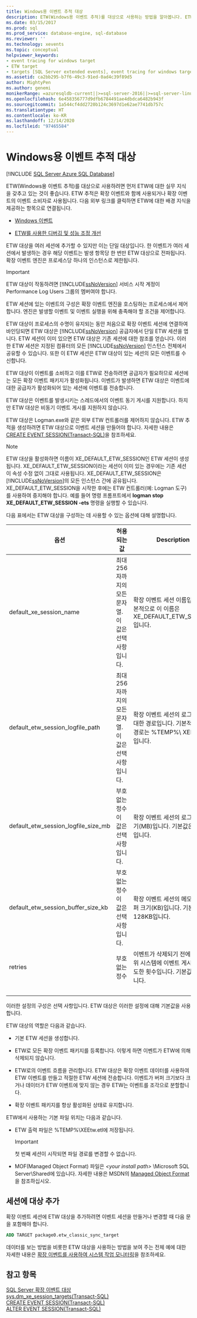 ```yaml
---
title: Windows용 이벤트 추적 대상
description: ETW(Windows용 이벤트 추적)를 대상으로 사용하는 방법을 알아봅니다. ETW 추적은 확장 이벤트와 함께 사용하거나, 확장 이벤트의 이벤트 소비자로 사용합니다.
ms.date: 03/15/2017
ms.prod: sql
ms.prod_service: database-engine, sql-database
ms.reviewer: ''
ms.technology: xevents
ms.topic: conceptual
helpviewer_keywords:
- event tracing for windows target
- ETW target
- targets [SQL Server extended events], event tracing for windows target
ms.assetid: ca2bb295-b7f6-49c3-91ed-0ad4c39f89d5
author: MightyPen
ms.author: genemi
monikerRange: =azuresqldb-current||>=sql-server-2016||>=sql-server-linux-2017||=azuresqldb-mi-current
ms.openlocfilehash: 6e458356777d9dfb6784491ae4dbdca6482b943f
ms.sourcegitcommit: 1a544cf4dd2720b124c3697d1e62ae7741db757c
ms.translationtype: HT
ms.contentlocale: ko-KR
ms.lasthandoff: 12/14/2020
ms.locfileid: "97465584"
---
```

# <a name="event-tracing-for-windows-target"></a>Windows용 이벤트 추적 대상

[!INCLUDE [SQL Server Azure SQL Database](../../includes/applies-to-version/sql-asdb.md)]

  ETW(Windows용 이벤트 추적)를 대상으로 사용하려면 먼저 ETW에 대한 실무 지식을 갖추고 있는 것이 좋습니다. ETW 추적은 확장 이벤트와 함께 사용되거나 확장 이벤트의 이벤트 소비자로 사용됩니다. 다음 외부 링크를 클릭하면 ETW에 대한 배경 지식을 제공하는 항목으로 연결됩니다.  
  
-   [Windows 이벤트](/windows/win32/events/windows-events)  
  
-   [ETW를 사용한 디버깅 및 성능 조정 개선](/archive/msdn-magazine/2007/april/event-tracing-improve-debugging-and-performance-tuning-with-etw)  
  
 ETW 대상을 여러 세션에 추가할 수 있지만 이는 단일 대상입니다. 한 이벤트가 여러 세션에서 발생하는 경우 해당 이벤트는 발생 항목당 한 번만 ETW 대상으로 전파됩니다. 확장 이벤트 엔진은 프로세스당 하나의 인스턴스로 제한됩니다.  
  
> [!IMPORTANT]  
>  ETW 대상이 작동하려면 [!INCLUDE[ssNoVersion](../../includes/ssnoversion-md.md)] 서비스 시작 계정이 Performance Log Users 그룹의 멤버여야 합니다.  
  
 ETW 세션에 있는 이벤트의 구성은 확장 이벤트 엔진을 호스팅하는 프로세스에서 제어합니다. 엔진은 발생할 이벤트 및 이벤트 실행을 위해 충족해야 할 조건을 제어합니다.  
  
 ETW 대상이 프로세스의 수명이 유지되는 동안 처음으로 확장 이벤트 세션에 연결하여 바인딩되면 ETW 대상은 [!INCLUDE[ssNoVersion](../../includes/ssnoversion-md.md)] 공급자에서 단일 ETW 세션을 엽니다. ETW 세션이 이미 있으면 ETW 대상은 기존 세션에 대한 참조를 얻습니다. 이러한 ETW 세션은 지정된 컴퓨터의 모든 [!INCLUDE[ssNoVersion](../../includes/ssnoversion-md.md)] 인스턴스 전체에서 공유할 수 있습니다. 또한 이 ETW 세션은 ETW 대상이 있는 세션의 모든 이벤트를 수신합니다.  
  
 ETW 대상이 이벤트를 소비하고 이를 ETW로 전송하려면 공급자가 필요하므로 세션에는 모든 확장 이벤트 패키지가 활성화됩니다. 이벤트가 발생하면 ETW 대상은 이벤트에 대한 공급자가 활성화되어 있는 세션에 이벤트를 전송합니다.  
  
 ETW 대상은 이벤트를 발생시키는 스레드에서의 이벤트 동기 게시를 지원합니다. 하지만 ETW 대상은 비동기 이벤트 게시를 지원하지 않습니다.  
  
 ETW 대상은 Logman.exe와 같은 외부 ETW 컨트롤러를 제어하지 않습니다. ETW 추적을 생성하려면 ETW 대상으로 이벤트 세션을 만들어야 합니다. 자세한 내용은 [CREATE EVENT SESSION&#40;Transact-SQL&#41;](../../t-sql/statements/create-event-session-transact-sql.md)을 참조하세요.  
  
> [!NOTE]  
>  ETW 대상을 활성화하면 이름이 XE_DEFAULT_ETW_SESSION인 ETW 세션이 생성됩니다. XE_DEFAULT_ETW_SESSION이라는 세션이 이미 있는 경우에는 기존 세션이 속성 수정 없이 그대로 사용됩니다. XE_DEFAULT_ETW_SESSION은 [!INCLUDE[ssNoVersion](../../includes/ssnoversion-md.md)]의 모든 인스턴스 간에 공유됩니다. XE_DEFAULT_ETW_SESSION을 시작한 후에는 ETW 컨트롤러(예: Logman 도구)를 사용하여 중지해야 합니다. 예를 들어 명령 프롬프트에서 **logman stop XE_DEFAULT_ETW_SESSION -ets** 명령을 실행할 수 있습니다.  
  
 다음 표에서는 ETW 대상을 구성하는 데 사용할 수 있는 옵션에 대해 설명합니다.  
  
|옵션|허용되는 값|Description|  
|------------|--------------------|-----------------|  
|default_xe_session_name|최대 256자까지의 모든 문자열. 이 값은 선택 사항입니다.|확장 이벤트 세션 이름입니다. 기본적으로 이 이름은 XE_DEFAULT_ETW_SESSION입니다.|  
|default_etw_session_logfile_path|최대 256자까지의 모든 문자열. 이 값은 선택 사항입니다.|확장 이벤트 세션의 로그 파일에 대한 경로입니다. 기본적으로 이 경로는 %TEMP%\ XEEtw.etl입니다.|  
|default_etw_session_logfile_size_mb|부호 없는 정수 이 값은 선택 사항입니다.|확장 이벤트 세션의 로그 파일 크기(MB)입니다. 기본값은 20MB입니다.|  
|default_etw_session_buffer_size_kb|부호 없는 정수 이 값은 선택 사항입니다.|확장 이벤트 세션의 메모리 내 버퍼 크기(KB)입니다. 기본값은 128KB입니다.|  
|retries|부호 없는 정수|이벤트가 삭제되기 전에 ETW 하위 시스템에 이벤트 게시를 재시도한 횟수입니다. 기본값은 0입니다.|  
| &nbsp; | &nbsp; | &nbsp; |

 이러한 설정의 구성은 선택 사항입니다. ETW 대상은 이러한 설정에 대해 기본값을 사용합니다.  
  
 ETW 대상의 역할은 다음과 같습니다.  
  
-   기본 ETW 세션을 생성합니다.  
  
-   ETW로 모든 확장 이벤트 패키지를 등록합니다. 이렇게 하면 이벤트가 ETW에 의해 삭제되지 않습니다.  
  
-   ETW로의 이벤트 흐름을 관리합니다. ETW 대상은 확장 이벤트 데이터를 사용하여 ETW 이벤트를 만들고 적절한 ETW 세션에 전송합니다. 이벤트가 버퍼 크기보다 크거나 데이터가 ETW 이벤트에 맞지 않는 경우 ETW는 이벤트를 조각으로 분할합니다.  
  
-   확장 이벤트 패키지를 항상 활성화된 상태로 유지합니다.  
  
 ETW에서 사용하는 기본 파일 위치는 다음과 같습니다.  
  
-   ETW 출력 파일은 %TEMP%\XEEtw.etl에 저장됩니다.  
  
    > [!IMPORTANT]  
    >  첫 번째 세션이 시작되면 파일 경로를 변경할 수 없습니다.  
  
-   MOF(Managed Object Format) 파일은 *\<your install path>* \Microsoft SQL Server\Shared에 있습니다. 자세한 내용은 MSDN의 [Managed Object Format](/windows/win32/wmisdk/managed-object-format--mof-) 을 참조하십시오.

<!-- ?LinkId=92851  ==  https://docs.microsoft.com/windows/desktop/WmiSdk/managed-object-format--mof-
-->

## <a name="adding-the-target-to-a-session"></a>세션에 대상 추가  
 확장 이벤트 세션에 ETW 대상을 추가하려면 이벤트 세션을 만들거나 변경할 때 다음 문을 포함해야 합니다.  
  
```sql
ADD TARGET package0.etw_classic_sync_target  
```  
  
 데이터를 보는 방법을 비롯한 ETW 대상을 사용하는 방법을 보여 주는 전체 예에 대한 자세한 내용은 [확장 이벤트를 사용하여 시스템 작업 모니터링](../../relational-databases/extended-events/monitor-system-activity-using-extended-events.md)을 참조하세요.  
  
## <a name="see-also"></a>참고 항목  
 [SQL Server 확장 이벤트 대상](targets-for-extended-events-in-sql-server.md)   
 [sys.dm_xe_session_targets&#40;Transact-SQL&#41;](../../relational-databases/system-dynamic-management-views/sys-dm-xe-session-targets-transact-sql.md)   
 [CREATE EVENT SESSION&#40;Transact-SQL&#41;](../../t-sql/statements/create-event-session-transact-sql.md)   
 [ALTER EVENT SESSION&#40;Transact-SQL&#41;](../../t-sql/statements/alter-event-session-transact-sql.md)  
  
